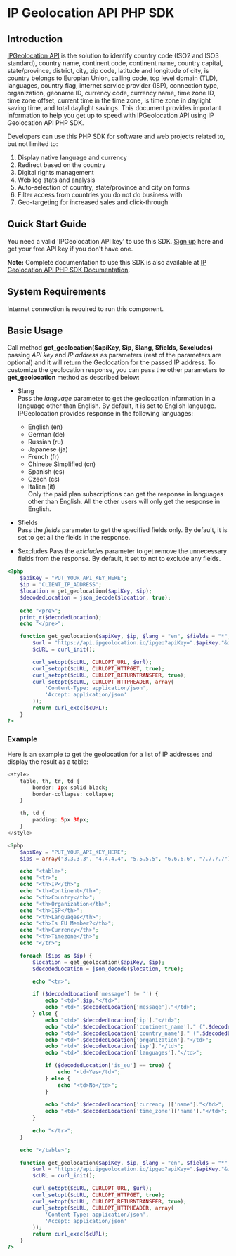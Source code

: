 # IP Geolocation API PHP SDK

## Introduction

[IPGeolocation API](https://ipgeolocation.io) is the solution to identify country code (ISO2 and ISO3 standard), country name, continent code, continent name, country capital, state/province, district, city, zip code, latitude and longitude of city, is country belongs to Europian Union, calling code, top level domain (TLD), languages, country flag, internet service provider (ISP), connection type, organization, geoname ID, currency code, currency name, time zone ID, time zone offset, current time in the time zone, is time zone in daylight saving time, and total daylight savings. This document provides important information to help you get up to speed with IPGeolocation API using IP Geolocation API PHP SDK.

Developers can use this PHP SDK for software and web projects related to, but not limited to:

1. Display native language and currency
2. Redirect based on the country
3. Digital rights management
4. Web log stats and analysis
5. Auto-selection of country, state/province and city on forms
6. Filter access from countries you do not do business with
7. Geo-targeting for increased sales and click-through

## Quick Start Guide

You need a valid 'IPGeolocation API key' to use this SDK. [Sign up](https://ipgeolocation.io/signup) here and get your free API key if you don't have one.

**Note:** Complete documentation to use this SDK is also available at [IP Geolocation API PHP SDK Documentation](https://ipgeolocation.io/documentation/ip-geolocation-api-php-sdk-201809051255).

## System Requirements  

Internet connection is required to run this component.

## Basic Usage

Call method **get_geolocation($apiKey, $ip, $lang, $fields, $excludes)** passing _API key_ and _IP address_ as parameters (rest of the parameters are optional) and it will return the Geolocation for the passed IP address.
To customize the geolocation response, you can pass the other parameters to **get_geolocation** method as described below:

* $lang  
Pass the _language_ parameter to get the geolocation information in a language other than English. By default, it is set to English language.  
IPGeolocation provides response in the following languages:
  * English (en)
  * German (de)
  * Russian (ru)
  * Japanese (ja)
  * French (fr)
  * Chinese Simplified (cn)
  * Spanish (es)
  * Czech (cs)
  * Italian (it)  
  Only the paid plan subscriptions can get the response in languages other than English. All the other users will only get the response in English.

* $fields  
Pass the _fields_ parameter to get the specified fields only. By default, it is set to get all the fields in the response.

* $excludes
Pass the _exlcludes_ parameter to get remove the unnecessary fields from the response. By default, it set to not to exclude any fields.

```php
<?php
    $apiKey = "PUT_YOUR_API_KEY_HERE";
    $ip = "CLIENT_IP_ADDRESS";
    $location = get_geolocation($apiKey, $ip);
    $decodedLocation = json_decode($location, true);
    
    echo "<pre>";
    print_r($decodedLocation);
    echo "</pre>";

    function get_geolocation($apiKey, $ip, $lang = "en", $fields = "*", $excludes = "") {
        $url = "https://api.ipgeolocation.io/ipgeo?apiKey=".$apiKey."&ip=".$ip."&lang=".$lang."&fields=".$fields."&excludes=".$excludes;
        $cURL = curl_init();

        curl_setopt($cURL, CURLOPT_URL, $url);
        curl_setopt($cURL, CURLOPT_HTTPGET, true);
        curl_setopt($cURL, CURLOPT_RETURNTRANSFER, true);
        curl_setopt($cURL, CURLOPT_HTTPHEADER, array(
            'Content-Type: application/json',
            'Accept: application/json'
        ));
        return curl_exec($cURL);
    }
?>
```

### Example

Here is an example to get the geolocation for a list of IP addresses and display the result as a table:

```php
<style>
    table, th, tr, td {
        border: 1px solid black;
        border-collapse: collapse;
    }

    th, td {
        padding: 5px 30px;
    }
</style>

<?php
    $apiKey = "PUT_YOUR_API_KEY_HERE";
    $ips = array("3.3.3.3", "4.4.4.4", "5.5.5.5", "6.6.6.6", "7.7.7.7");

    echo "<table>";
    echo "<tr>";
    echo "<th>IP</th>";
    echo "<th>Continent</th>";
    echo "<th>Country</th>";
    echo "<th>Organization</th>";
    echo "<th>ISP</th>";
    echo "<th>Languages</th>";
    echo "<th>Is EU Member?</th>";
    echo "<th>Currency</th>";
    echo "<th>Timezone</th>";
    echo "</tr>";

    foreach ($ips as $ip) {
        $location = get_geolocation($apiKey, $ip);
        $decodedLocation = json_decode($location, true);

        echo "<tr>";

        if ($decodedLocation['message'] != '') {
            echo "<td>".$ip."</td>";
            echo "<td>".$decodedLocation['message']."</td>";
        } else {
            echo "<td>".$decodedLocation['ip']."</td>";
            echo "<td>".$decodedLocation['continent_name']." (".$decodedLocation['continent_code'].")</td>";
            echo "<td>".$decodedLocation['country_name']." (".$decodedLocation['country_code2'].")</td>";
            echo "<td>".$decodedLocation['organization']."</td>";
            echo "<td>".$decodedLocation['isp']."</td>";
            echo "<td>".$decodedLocation['languages']."</td>";

            if ($decodedLocation['is_eu'] == true) {
                echo "<td>Yes</td>";
            } else {
                echo "<td>No</td>";
            }
            
            echo "<td>".$decodedLocation['currency']['name']."</td>";
            echo "<td>".$decodedLocation['time_zone']['name']."</td>";
        }
        
        echo "</tr>";
    }

    echo "</table>";

    function get_geolocation($apiKey, $ip, $lang = "en", $fields = "*", $excludes = "") {
        $url = "https://api.ipgeolocation.io/ipgeo?apiKey=".$apiKey."&ip=".$ip."&lang=".$lang."&fields=".$fields."&excludes=".$excludes;
        $cURL = curl_init();

        curl_setopt($cURL, CURLOPT_URL, $url);
        curl_setopt($cURL, CURLOPT_HTTPGET, true);
        curl_setopt($cURL, CURLOPT_RETURNTRANSFER, true);
        curl_setopt($cURL, CURLOPT_HTTPHEADER, array(
            'Content-Type: application/json',
            'Accept: application/json'
        ));
        return curl_exec($cURL);
    }
?>
```
